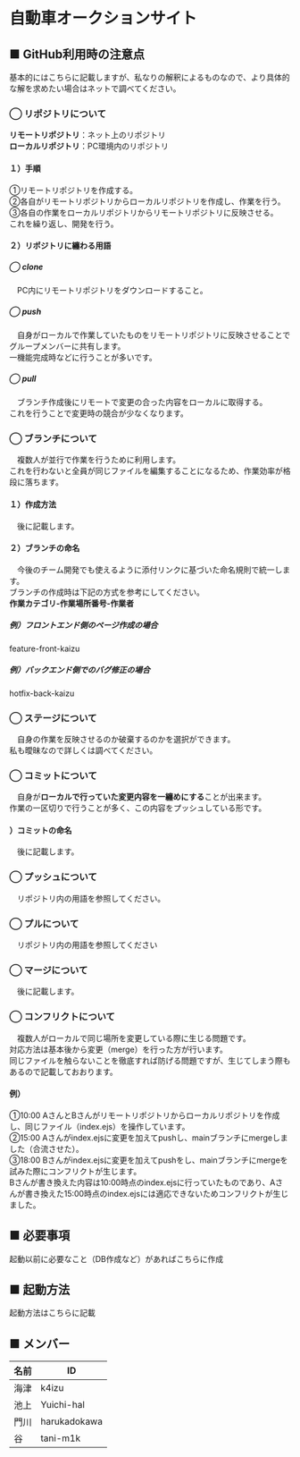 # 自動車オークションサイト

## ■ GitHub利用時の注意点
基本的にはこちらに記載しますが、私なりの解釈によるものなので、より具体的な解を求めたい場合はネットで調べてください。<br>

### ◯ リポジトリについて
**リモートリポジトリ**：ネット上のリポジトリ<br>
**ローカルリポジトリ**：PC環境内のリポジトリ
#### １）手順
➀リモートリポジトリを作成する。<br>
➁各自がリモートリポジトリからローカルリポジトリを作成し、作業を行う。<br>
➂各自の作業をローカルリポジトリからリモートリポジトリに反映させる。<br>
これを繰り返し、開発を行う。
#### ２）リポジトリに纏わる用語
##### ◯ clone
　PC内にリモートリポジトリをダウンロードすること。
 
##### ◯ push
　自身がローカルで作業していたものをリモートリポジトリに反映させることでグループメンバーに共有します。<br>
一機能完成時などに行うことが多いです。

##### ◯ pull
　ブランチ作成後にリモートで変更の合った内容をローカルに取得する。<br>
これを行うことで変更時の競合が少なくなります。

### ◯ ブランチについて
　複数人が並行で作業を行うために利用します。<br>
これを行わないと全員が同じファイルを編集することになるため、作業効率が格段に落ちます。
#### １）作成方法
　後に記載します。
#### ２）ブランチの命名
　今後のチーム開発でも使えるように添付リンクに基づいた命名規則で統一します。<br>
ブランチの作成時は下記の方式を参考にしてください。<br>
**作業カテゴリ-作業場所番号-作業者**
##### 例）フロントエンド側のページ作成の場合
feature-front-kaizu
##### 例）バックエンド側でのバグ修正の場合
hotfix-back-kaizu

### ◯ ステージについて
　自身の作業を反映させるのか破棄するのかを選択ができます。<br>
私も曖昧なので詳しくは調べてください。

### ◯ コミットについて
　自身が**ローカルで行っていた変更内容を一纏めにする**ことが出来ます。<br>
作業の一区切りで行うことが多く、この内容をプッシュしている形です。
#### ）コミットの命名
　後に記載します。

### ◯ プッシュについて
　リポジトリ内の用語を参照してください。

### ◯ プルについて
　リポジトリ内の用語を参照してください

### ◯ マージについて
　後に記載します。

### ◯ コンフリクトについて
　複数人がローカルで同じ場所を変更している際に生じる問題です。<br>
対応方法は基本後から変更（merge）を行った方が行います。<br>
同じファイルを触らないことを徹底すれば防げる問題ですが、生じてしまう際もあるので記載しておおります。
#### 例）
➀10:00 AさんとBさんがリモートリポジトリからローカルリポジトリを作成し、同じファイル（index.ejs）を操作しています。<br>
➁15:00 Aさんがindex.ejsに変更を加えてpushし、mainブランチにmergeしました（合流させた）。<br>
➂18:00 Bさんがindex.ejsに変更を加えてpushをし、mainブランチにmergeを試みた際にコンフリクトが生じます。<br>
Bさんが書き換えた内容は10:00時点のindex.ejsに行っていたものであり、Aさんが書き換えた15:00時点のindex.ejsには適応できないためコンフリクトが生じました。

## ■ 必要事項
起動以前に必要なこと（DB作成など）があればこちらに作成

## ■ 起動方法
起動方法はこちらに記載

## ■ メンバー
| 名前 | ID |
| --------------- | --------------- |
| 海津 | k4izu |
| 池上 | Yuichi-hal |
| 門川 | harukadokawa |
| 谷　 | tani-m1k |
